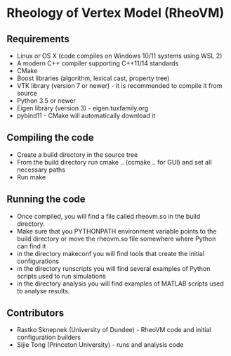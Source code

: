 # Rheology of Vertex Model (RheoVM)

## Requirements

- Linux or OS X (code compiles on Windows 10/11 systems using WSL 2)
- A modern C++ compiler supporting C++11/14 standards
- CMake 
- Boost libraries (algorithm, lexical cast, property tree)
- VTK library (version 7 or newer) - it is recommended to compile it from source
- Python 3.5 or newer
- Eigen library (version 3) - eigen.tuxfamily.org
- pybind11 - CMake will automatically download it

## Compiling the code

- Create a build directory in the source tree
- From the build directory run cmake .. (ccmake .. for GUI) and set all necessary paths
- Run make

## Running the code

- Once compiled, you will find a file called rheovm.so in the build directory.
- Make sure that you PYTHONPATH environment variable points to the build directory or move the rheovm.so file somewhere where Python can find it
- in the directory makeconf you will find tools that create the initial configurations
- in the directory runscripts you will find several examples of Python scripts used to run simulations
- in the directory analysis you will find examples of MATLAB scripts used to analyse results. 

## Contributors

- Rastko Sknepnek (University of Dundee) - RheoVM code and initial configuration builders
- Sijie Tong (Princeton University) - runs and analysis code 